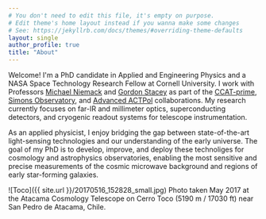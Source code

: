 ```yaml
---
# You don't need to edit this file, it's empty on purpose.
# Edit theme's home layout instead if you wanna make some changes
# See: https://jekyllrb.com/docs/themes/#overriding-theme-defaults
layout: single
author_profile: true
title: "About"
---
```



Welcome! I'm a PhD candidate in Applied and Engineering Physics and a NASA Space Technology Research Fellow at Cornell University. I work with Professors [Michael Niemack](https://www.classe.cornell.edu/~mdn49/index.html) and [Gordon Stacey](https://astro.cornell.edu/gordon-j-stacey) as part of the [CCAT-prime](http://www.ccatobservatory.org/), [Simons Observatory](https://simonsobservatory.org/), and [Advanced ACTPol](https://act.princeton.edu/) collaborations. My research currently focuses on far-IR and millimeter optics, superconducting detectors, and cryogenic readout systems for telescope instrumentation.

As an applied physicist, I enjoy bridging the gap between state-of-the-art light-sensing technologies and our understanding of the early universe. The goal of my PhD is to develop, improve, and deploy these technoliges for cosmology and astrophysics observatories, enabling the most sensitive and precise measurements of the cosmic microwave background and regions of early star-forming galaxies.

![Toco]({{ site.url }}/20170516_152828_small.jpg)
Photo taken May 2017 at the Atacama Cosmology Telescope on Cerro Toco (5190 m / 17030 ft) near San Pedro de Atacama, Chile.

<!---
What I like to do as an applied physicist
What I am currently doing
What I want to do
Who I am
Who I work with
Where I came from
What my research today is
--->